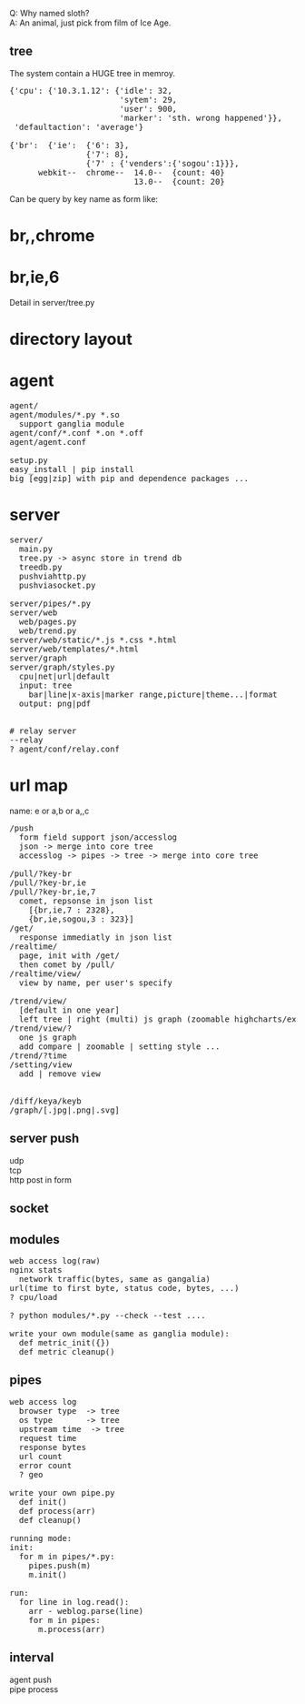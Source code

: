 Q: Why named sloth?  
A: An animal, just pick from film of Ice Age.  
  
tree  
----
The system contain a HUGE tree in memroy.

<pre>
{'cpu': {'10.3.1.12': {'idle': 32,  
                       'sytem': 29,  
                       'user': 900,  
                       'marker': 'sth. wrong happened'}},  
 'defaultaction': 'average'}  
  
{'br':  {'ie':  {'6': 3},
                {'7': 8},
                {'7' : {'venders':{'sogou':1}}},
      webkit--  chrome--  14.0--  {count: 40}
                          13.0--  {count: 20}
</pre>

Can be query by key name as form like:
# br,,chrome
# br,ie,6

Detail in server/tree.py

directory layout
================
# agent
<pre>
agent/
agent/modules/*.py *.so
  support ganglia module
agent/conf/*.conf *.on *.off
agent/agent.conf

setup.py
easy_install | pip install
big [egg|zip] with pip and dependence packages ...
</pre>

# server
<pre>
server/  
  main.py  
  tree.py -> async store in trend db  
  treedb.py  
  pushviahttp.py  
  pushviasocket.py  
    
server/pipes/*.py  
server/web  
  web/pages.py
  web/trend.py
server/web/static/*.js *.css *.html  
server/web/templates/*.html  
server/graph  
server/graph/styles.py  
  cpu|net|url|default  
  input: tree  
    bar|line|x-axis|marker range,picture|theme...|format  
  output: png|pdf  
  
  
# relay server  
--relay  
? agent/conf/relay.conf  
</pre>  
  
url map
=======
name: e or a,b or a,,c
<pre>
/push  
  form field support json/accesslog  
  json -> merge into core tree  
  accesslog -> pipes -> tree -> merge into core tree  
  
/pull/?key-br  
/pull/?key-br,ie  
/pull/?key-br,ie,7
  comet, repsonse in json list  
    [{br,ie,7 : 2328},  
    {br,ie,sogou,3 : 323}]
/get/<name>
  response immediatly in json list
/realtime/<key>
  page, init with /get/<key>
  then comet by /pull/<key>
/realtime/view/<key>
  view by name, per user's specify
  
/trend/view/
  [default in one year]
  left tree | right (multi) js graph (zoomable highcharts/examples/dynamic-master-detail.htm)  
/trend/view/<name>?
  one js graph  
  add compare | zoomable | setting style ...  
/trend/<name>?time
/setting/view  
  add | remove view  
  
  
/diff/keya/keyb
/graph/<name>[.jpg|.png|.svg]
</pre>
  
  
  
server push
-----------
udp  
tcp  
http post in form  
  
socket
------
  
  
  
modules
-------
<pre>
web access log(raw)  
nginx stats  
  network traffic(bytes, same as gangalia)  
url(time to first byte, status code, bytes, ...)  
? cpu/load  
  
? python modules/*.py --check --test ....  
  
write your own module(same as ganglia module):  
  def metric_init({})  
  def metric_cleanup()  
</pre>
  
pipes
------
<pre>web access log  
  browser type  -> tree  
  os type       -> tree  
  upstream time  -> tree  
  request time  
  response bytes  
  url count  
  error count  
  ? geo  
  
write your own pipe.py  
  def init()  
  def process(arr)  
  def cleanup()  
  
running mode:  
init:  
  for m in pipes/*.py:  
    pipes.push(m)  
    m.init()  
  
run:  
  for line in log.read():  
    arr - weblog.parse(line)  
    for m in pipes:  
      m.process(arr)  
</pre>
  
interval
--------
agent push  
pipe process  
